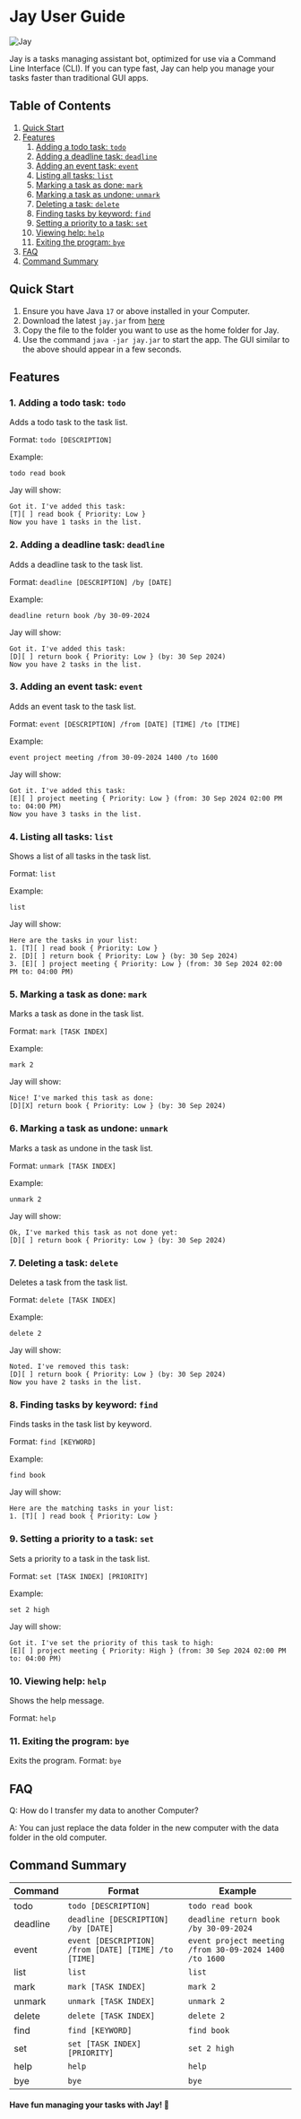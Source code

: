# Jay User Guide

![Jay](Ui.png)

Jay is a tasks managing assistant bot, optimized for use via a Command Line Interface (CLI). 
If you can type fast, Jay can help you manage your tasks faster than traditional GUI apps.

## Table of Contents
1. [Quick Start](#quick-start)
2. [Features](#features)
    1. [Adding a todo task: `todo`](#1-adding-a-todo-task-todo)
    2. [Adding a deadline task: `deadline`](#2-adding-a-deadline-task-deadline)
    3. [Adding an event task: `event`](#3-adding-an-event-task-event)
    4. [Listing all tasks: `list`](#4-listing-all-tasks-list)
    5. [Marking a task as done: `mark`](#5-marking-a-task-as-done-mark)
    6. [Marking a task as undone: `unmark`](#6-marking-a-task-as-undone-unmark)
    7. [Deleting a task: `delete`](#7-deleting-a-task-delete)
    8. [Finding tasks by keyword: `find`](#8-finding-tasks-by-keyword-find)
    9. [Setting a priority to a task: `set`](#9-setting-a-priority-to-a-task-set)
    10. [Viewing help: `help`](#10-viewing-help-help)
    11. [Exiting the program: `bye`](#11-exiting-the-program-bye)
3. [FAQ](#faq)
4. [Command Summary](#command-summary)

## Quick Start
1. Ensure you have Java `17` or above installed in your Computer.
2. Download the latest `jay.jar` from [here](https://github.com/tckeong/ip/releases/tag/A-Release)
3. Copy the file to the folder you want to use as the home folder for Jay.
4. Use the command `java -jar jay.jar` to start the app. The GUI similar to the above should appear in a few seconds.

## Features
### 1. Adding a todo task: `todo`
Adds a todo task to the task list.

Format: `todo [DESCRIPTION]`

Example: 
```
todo read book
```

Jay will show:
```
Got it. I've added this task:
[T][ ] read book { Priority: Low }
Now you have 1 tasks in the list.
```

### 2. Adding a deadline task: `deadline`
Adds a deadline task to the task list.

Format: `deadline [DESCRIPTION] /by [DATE]`

Example:
```
deadline return book /by 30-09-2024
```

Jay will show:
```
Got it. I've added this task:
[D][ ] return book { Priority: Low } (by: 30 Sep 2024)
Now you have 2 tasks in the list.
```

### 3. Adding an event task: `event`
Adds an event task to the task list.

Format: `event [DESCRIPTION] /from [DATE] [TIME] /to [TIME]`

Example:
```
event project meeting /from 30-09-2024 1400 /to 1600
```

Jay will show:
```
Got it. I've added this task:
[E][ ] project meeting { Priority: Low } (from: 30 Sep 2024 02:00 PM to: 04:00 PM)
Now you have 3 tasks in the list.
```

### 4. Listing all tasks: `list`
Shows a list of all tasks in the task list.

Format: `list`

Example:
```
list
```

Jay will show:
```
Here are the tasks in your list:
1. [T][ ] read book { Priority: Low }
2. [D][ ] return book { Priority: Low } (by: 30 Sep 2024)
3. [E][ ] project meeting { Priority: Low } (from: 30 Sep 2024 02:00 PM to: 04:00 PM)
```

### 5. Marking a task as done: `mark`
Marks a task as done in the task list.

Format: `mark [TASK INDEX]`

Example:
```
mark 2
```

Jay will show:
```
Nice! I've marked this task as done:
[D][X] return book { Priority: Low } (by: 30 Sep 2024)
```

### 6. Marking a task as undone: `unmark`
Marks a task as undone in the task list.

Format: `unmark [TASK INDEX]`

Example:
```
unmark 2
```

Jay will show:
```
Ok, I've marked this task as not done yet:
[D][ ] return book { Priority: Low } (by: 30 Sep 2024)
```

### 7. Deleting a task: `delete`
Deletes a task from the task list.

Format: `delete [TASK INDEX]`

Example:
```
delete 2
```

Jay will show:
```
Noted. I've removed this task:
[D][ ] return book { Priority: Low } (by: 30 Sep 2024)
Now you have 2 tasks in the list.
```

### 8. Finding tasks by keyword: `find`
Finds tasks in the task list by keyword.

Format: `find [KEYWORD]`

Example:
```
find book
```

Jay will show:
```
Here are the matching tasks in your list:
1. [T][ ] read book { Priority: Low }
```

### 9. Setting a priority to a task: `set`
Sets a priority to a task in the task list.

Format: `set [TASK INDEX] [PRIORITY]`

Example:
```
set 2 high
```

Jay will show:
```
Got it. I've set the priority of this task to high:
[E][ ] project meeting { Priority: High } (from: 30 Sep 2024 02:00 PM to: 04:00 PM)
```

### 10. Viewing help: `help`
Shows the help message.

Format: `help`

### 11. Exiting the program: `bye`
Exits the program.
Format: `bye`

## FAQ
Q: How do I transfer my data to another Computer?

A: You can just replace the data folder in the new computer with the data folder in the old computer.

## Command Summary

| Command  | Format                                               | Example                                                |
|----------|------------------------------------------------------|--------------------------------------------------------|
| todo     | `todo [DESCRIPTION]`                                 | `todo read book`                                       |
| deadline | `deadline [DESCRIPTION] /by [DATE]`                  | `deadline return book /by 30-09-2024`                  |
| event    | `event [DESCRIPTION] /from [DATE] [TIME] /to [TIME]` | `event project meeting /from 30-09-2024 1400 /to 1600` |
| list     | `list`                                               | `list`                                                 |
| mark     | `mark [TASK INDEX]`                                  | `mark 2`                                               |
| unmark   | `unmark [TASK INDEX]`                                | `unmark 2`                                             |
| delete   | `delete [TASK INDEX]`                                | `delete 2`                                             |
| find     | `find [KEYWORD]`                                     | `find book`                                            |
| set      | `set [TASK INDEX] [PRIORITY]`                        | `set 2 high`                                           |
| help     | `help`                                               | `help`                                                 |
| bye      | `bye`                                                | `bye`                                                  |


#### Have fun managing your tasks with Jay! 🎉

